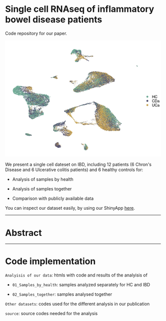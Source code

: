 # Single cell RNAseq of inflammatory bowel disease patients

Code repository for our paper.

![](UMAP_tog_void.jpeg)

We present a single cell dateset on IBD, including 12 patients (6 Chron's Disease and 6 Ulcerative colitis patients) and 6 healthy controls for:

-   Analysis of samples by health

-   Analysis of samples together

-   Comparison with publicly available data

You can inspect our dataset easily, by using our ShinyApp [here](https://www.google.com/). 

-----

# Abstract

-----


# Code implementation

`Analyisis of our data`: htmls with code and results of the analyisis of

  - `01_Samples_by_health`: samples analyzed separately for HC and IBD
  
  - `02_Samples_together`: samples analysed together
  
`Other datasets`: codes used for the different analysis in our publication

`source`: source codes needed for the analysis
